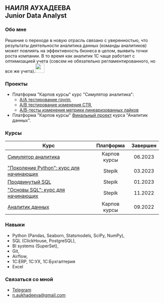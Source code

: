**НАИЛЯ АУХАДЕЕВА**<br/>
Junior Data Analyst
---
### Обо мне<br/>
Решение о переходе в новую отрасль связано с уверенностью, что результаты деятельности аналитика данных (команды аналитиков) может повлиять на эффективность бизнеса в целом, выявить точки роста компании. В то время как аналитик 1С чаще работает с оптимизацией учета (совсем не обязательно регламентированного, но все же учета).<img src="https://media.giphy.com/media/WUlplcMpOCEmTGBtBW/giphy.gif" width="30">   

### Проекты<br/>
- Платформа "Карпов курсы" курс "Симулятор аналитика":
    * [А/А тестирование групп](https://github.com/NailyaAukhadeeva/A-A-test),
    * [А/В тестирование изменения CTR](https://github.com/NailyaAukhadeeva/A-B-test-CTR),
    * [А/В-тесты изменения метрики линеаризованных лайков](https://github.com/NailyaAukhadeeva/A-B-test-by-the-metric-of-linearized-likes)
- Платформа "Карпов курсы" [Финальный проект](https://github.com/NailyaAukhadeeva/Course-Data-analyst-Final-project/tree/main) курса "Аналитик данных".

### Курсы<br/>
| Курс                                                                              |     Платформа      | Завершен   | 
| ----------------------------------------------------------------------------------|:------------------:| :---------:| 
|[Симулятор аналитика](https://karpov.courses/simulator)                            |    Карпов курсы    |  06.2023   |
|["Поколение Python": курс для начинающих](https://stepik.org/course/58852/syllabus)|      Stepik        |  03.2023   |
|[Продвинутый SQL](https://stepik.org/course/55776/syllabus)                       |      Stepik        |  01.2023   |
|["Основы SQL": курс для начинающих](https://stepik.org/course/51562/syllabus)      |      Stepik        |  11.2022   |
|[Аналитик данных](https://karpov.courses/analytics)                                | Карпов курсы       |  09.2022   |

### Навыки<br/>
- Python (Pandas, Seaborn, Statsmodels, SciPy, NumPy),
- SQL (ClickHouse, PostgreSQL),
- BI systems (SuperSet),
- Git,
- Airflow,
- 1C:ERP, 1C:УХ, 1С:Бухгалтерия
- Excel

### Связаться со мной<br/> 
- <a href="https://telegram.me/Verba_Nailya">Telegram</a> 
-	<n.aukhadeeva@gmail.com>
																			                   
																																						
 


<img src="https://komarev.com/ghpvc/?username=NailyaAukhadeeva&style=flat-square&color=blue" alt=""/>


